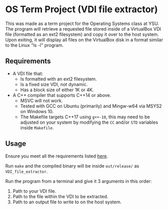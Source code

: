 # OS Term Project (VDI file extractor)

This was made as a term project for the Operating Systems class at YSU. The program will retrieve a requested file stored inside of a VirtualBox VDI file (formatted as an ext2 filesystem) and copy it over to the host system. Upon exiting, it will display all files on the VirtualBox disk in a format similar to the Linux "ls -l" program.

## Requirements

* A VDI file that:
  * Is formatted with an ext2 filesystem.
  * Is a fixed size VDI, not dynamic.
  * Has a block size of either 1K or 4K.
* A C++ compiler that supports C++14 or above.
  * MSVC will not work.
  * Tested with GCC on Ubuntu (primarily) and Mingw-w64 via MSYS2 on Windows 10.
  * The Makefile targets C++17 using `g++-10`, this may need to be adjusted on your system by modifying the `CC` and/or `STD` variables inside `Makefile`.

## Usage

Ensure you meet all the requirements listed [here](#requirements).

Run `make` and the compiled binary will be inside `out/release/` as `VDI_file_extractor`.

Run the program from a terminal and give it 3 arguments in this order:

1. Path to your VDI file.
2. Path to the file within the VDI to be extracted.
3. Path to an output file to write to on the host system.

